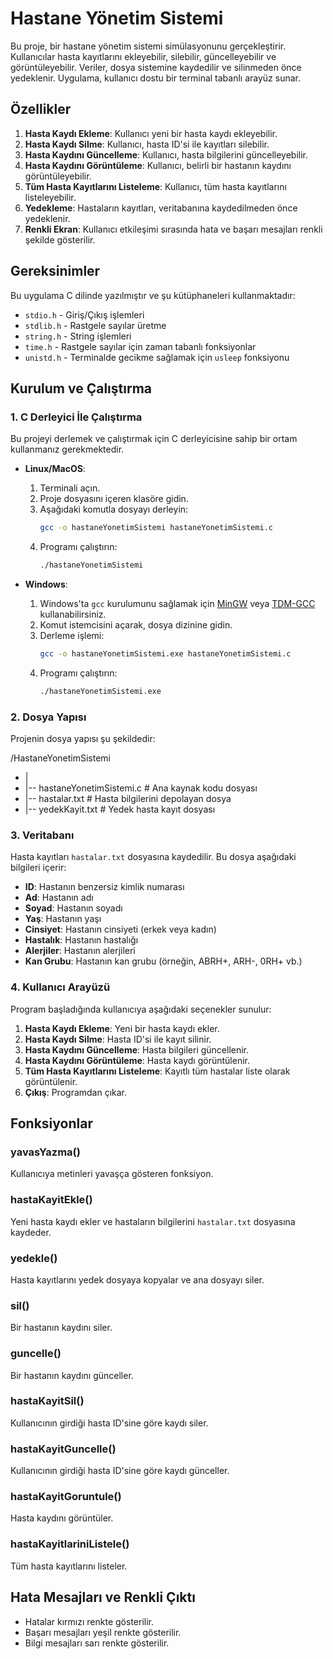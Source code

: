 # Hastane Yönetim Sistemi

Bu proje, bir hastane yönetim sistemi simülasyonunu gerçekleştirir. Kullanıcılar hasta kayıtlarını ekleyebilir, silebilir, güncelleyebilir ve görüntüleyebilir. Veriler, dosya sistemine kaydedilir ve silinmeden önce yedeklenir. Uygulama, kullanıcı dostu bir terminal tabanlı arayüz sunar.

## Özellikler

1. **Hasta Kaydı Ekleme**: Kullanıcı yeni bir hasta kaydı ekleyebilir.
2. **Hasta Kaydı Silme**: Kullanıcı, hasta ID'si ile kayıtları silebilir.
3. **Hasta Kaydını Güncelleme**: Kullanıcı, hasta bilgilerini güncelleyebilir.
4. **Hasta Kaydını Görüntüleme**: Kullanıcı, belirli bir hastanın kaydını görüntüleyebilir.
5. **Tüm Hasta Kayıtlarını Listeleme**: Kullanıcı, tüm hasta kayıtlarını listeleyebilir.
6. **Yedekleme**: Hastaların kayıtları, veritabanına kaydedilmeden önce yedeklenir.
7. **Renkli Ekran**: Kullanıcı etkileşimi sırasında hata ve başarı mesajları renkli şekilde gösterilir.

## Gereksinimler

Bu uygulama C dilinde yazılmıştır ve şu kütüphaneleri kullanmaktadır:
- `stdio.h` - Giriş/Çıkış işlemleri
- `stdlib.h` - Rastgele sayılar üretme
- `string.h` - String işlemleri
- `time.h` - Rastgele sayılar için zaman tabanlı fonksiyonlar
- `unistd.h` - Terminalde gecikme sağlamak için `usleep` fonksiyonu

## Kurulum ve Çalıştırma

### 1. C Derleyici İle Çalıştırma

Bu projeyi derlemek ve çalıştırmak için C derleyicisine sahip bir ortam kullanmanız gerekmektedir.

- **Linux/MacOS**:
  1. Terminali açın.
  2. Proje dosyasını içeren klasöre gidin.
  3. Aşağıdaki komutla dosyayı derleyin:
     ```bash
     gcc -o hastaneYonetimSistemi hastaneYonetimSistemi.c
     ```
  4. Programı çalıştırın:
     ```bash
     ./hastaneYonetimSistemi
     ```

- **Windows**:
  1. Windows'ta `gcc` kurulumunu sağlamak için [MinGW](https://osdn.net/projects/mingw/releases/) veya [TDM-GCC](https://jmeubank.github.io/tdm-gcc/) kullanabilirsiniz.
  2. Komut istemcisini açarak, dosya dizinine gidin.
  3. Derleme işlemi:
     ```bash
     gcc -o hastaneYonetimSistemi.exe hastaneYonetimSistemi.c
     ```
  4. Programı çalıştırın:
     ```bash
     ./hastaneYonetimSistemi.exe
     ```

### 2. Dosya Yapısı

Projenin dosya yapısı şu şekildedir:

/HastaneYonetimSistemi 
  - | 
  - |-- hastaneYonetimSistemi.c # Ana kaynak kodu dosyası 
  - |-- hastalar.txt # Hasta bilgilerini depolayan dosya 
  - |-- yedekKayit.txt # Yedek hasta kayıt dosyası


### 3. Veritabanı

Hasta kayıtları `hastalar.txt` dosyasına kaydedilir. Bu dosya aşağıdaki bilgileri içerir:

- **ID**: Hastanın benzersiz kimlik numarası
- **Ad**: Hastanın adı
- **Soyad**: Hastanın soyadı
- **Yaş**: Hastanın yaşı
- **Cinsiyet**: Hastanın cinsiyeti (erkek veya kadın)
- **Hastalık**: Hastanın hastalığı
- **Alerjiler**: Hastanın alerjileri
- **Kan Grubu**: Hastanın kan grubu (örneğin, ABRH+, ARH-, 0RH+ vb.)

### 4. Kullanıcı Arayüzü

Program başladığında kullanıcıya aşağıdaki seçenekler sunulur:

1. **Hasta Kaydı Ekleme**: Yeni bir hasta kaydı ekler.
2. **Hasta Kaydı Silme**: Hasta ID'si ile kayıt silinir.
3. **Hasta Kaydını Güncelleme**: Hasta bilgileri güncellenir.
4. **Hasta Kaydını Görüntüleme**: Hasta kaydı görüntülenir.
5. **Tüm Hasta Kayıtlarını Listeleme**: Kayıtlı tüm hastalar liste olarak görüntülenir.
6. **Çıkış**: Programdan çıkar.

## Fonksiyonlar

### yavasYazma()
Kullanıcıya metinleri yavaşça gösteren fonksiyon.

### hastaKayitEkle()
Yeni hasta kaydı ekler ve hastaların bilgilerini `hastalar.txt` dosyasına kaydeder.

### yedekle()
Hasta kayıtlarını yedek dosyaya kopyalar ve ana dosyayı siler.

### sil()
Bir hastanın kaydını siler.

### guncelle()
Bir hastanın kaydını günceller.

### hastaKayitSil()
Kullanıcının girdiği hasta ID'sine göre kaydı siler.

### hastaKayitGuncelle()
Kullanıcının girdiği hasta ID'sine göre kaydı günceller.

### hastaKayitGoruntule()
Hasta kaydını görüntüler.

### hastaKayitlariniListele()
Tüm hasta kayıtlarını listeler.

## Hata Mesajları ve Renkli Çıktı

- Hatalar kırmızı renkte gösterilir.
- Başarı mesajları yeşil renkte gösterilir.
- Bilgi mesajları sarı renkte gösterilir.


